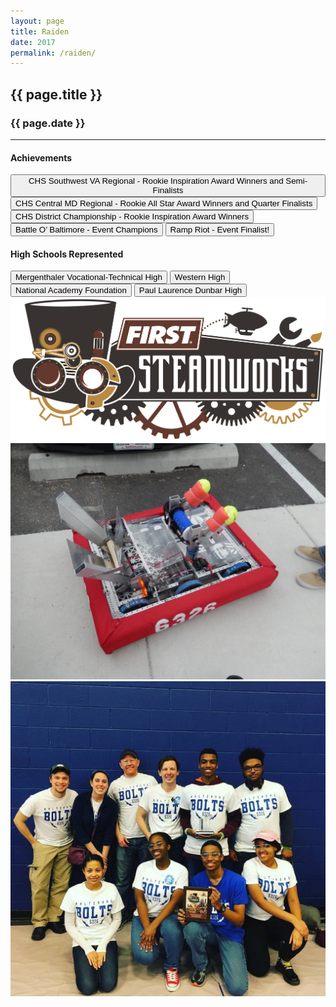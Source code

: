 ```yaml
---
layout: page
title: Raiden
date: 2017
permalink: /raiden/
---
```


<div class="container" markdown="1">
<section id="banner-card" class="card bg-light info-card" markdown="1">

<h1 class="mx-auto pt-4 pb-2">{{ page.title }}</h1>
<h3 class="mx-auto">{{ page.date }}</h3>
<hr class="mx-4">

<h4 class="mx-4 p-0">Achievements</h4>
<button type="button" class="page-button ml-4 mb-2 btn btn-primary mt-1">CHS Southwest VA Regional - Rookie Inspiration Award Winners and Semi-Finalists</button>
<button type="button" class="page-button ml-4 mb-2 btn btn-primary mt-1">CHS Central MD Regional - Rookie All Star Award Winners and Quarter Finalists</button>
<button type="button" class="page-button ml-4 mb-2 btn btn-primary mt-1">CHS District Championship - Rookie Inspiration Award Winners</button>
<button type="button" class="page-button ml-2 mb-2 btn btn-primary mt-1">Battle O’ Baltimore - Event Champions</button>
<button type="button" class="page-button ml-4 mb-2 btn btn-primary mt-1">Ramp Riot - Event Finalist!</button>

<h4 class="mx-4 mt-2 p-0">High Schools Represented</h4>
<button type="button" class="page-outline-button ml-4 mb-2 btn btn-outline-primary mt-3">Mergenthaler Vocational-Technical High</button>
<button type="button" class="page-outline-button ml-2 mb-2 btn btn-outline-primary mt-3">Western High</button>
<button type="button" class="page-outline-button ml-2 mb-2 btn btn-outline-primary mt-3">National Academy Foundation</button>
<button type="button" class="page-outline-button ml-2 mb-2 btn btn-outline-primary mt-3">Paul Laurence Dunbar High</button>


<img src="/assets/img/robots/raiden-1.jpg" class="d-block img-fluid p-4" />
<img src="/assets/img/robots/raiden-2.jpg" class="img-fluid p-4" />
<img src="/assets/img/robots/raiden-3.jpg" class="img-fluid p-4" />

</section>
</div>